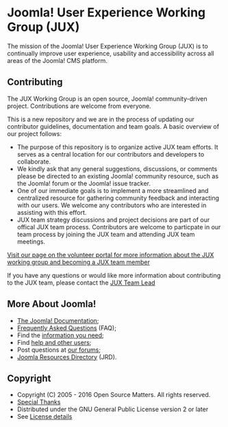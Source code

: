 Joomla! User Experience Working Group (JUX)
====================
The mission of the Joomla! User Experience Working Group (JUX) is to continually improve user experience, usability and accessibility across all areas of the Joomla! CMS platform.

Contributing
------------
The JUX Working Group is an open source, Joomla! community-driven project. Contributions are welcome from everyone. 

This is a new repository and we are in the process of updating our contributor guidelines, documentation and team goals. A basic overview of our project follows:

* The purpose of this repository is to organize active JUX team efforts. It serves as a central location for our contributors and developers to collaborate. 
* We kindly ask that any general suggestions, discussions, or comments please be directed to an existing Joomla! community resource, such as the Joomla! forum or the Joomla! issue tracker. 
* One of our immediate goals is to implement a more streamlined and centralized resource for gathering community feedback and interacting with our users. We welcome any contributors who are interested in assisting with this effort.
* JUX team strategy discussions and project decisions are part of our offical JUX team process. Contributors are welcome to particpate in our team process by joining the JUX team and attending JUX team meetings.

[Visit our page on the volunteer portal for more information about the JUX working group and becoming a JUX team member](https://volunteers.joomla.org/teams/user-experience-working-group)

If you have any questions or would like more information about contributing to the JUX team, please contact the [JUX Team Lead](https://volunteers.joomla.org/joomlers/316-cliff-pfeifer)

More About Joomla!
------------------
* [The Joomla! Documentation](https://docs.joomla.org/Main_Page);
* [Frequently Asked Questions](https://docs.joomla.org/Category:FAQ) (FAQ);
* Find the [information you need](https://docs.joomla.org/Start_here);
* Find [help and other users](https://www.joomla.org/about-joomla/create-and-share.html);
* Post questions at [our forums](http://forum.joomla.org);
* [Joomla Resources Directory](http://resources.joomla.org/) (JRD).


Copyright
---------------------
* Copyright (C) 2005 - 2016 Open Source Matters. All rights reserved.
* [Special Thanks](https://docs.joomla.org/Joomla!_Credits_and_Thanks)
* Distributed under the GNU General Public License version 2 or later
* See [License details](https://docs.joomla.org/Joomla_Licenses)
